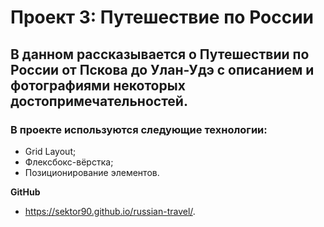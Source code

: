 # Проект 3: Путешествие по России

## В данном рассказывается о Путешествии по России от Пскова до Улан-Удэ с описанием и фотографиями некоторых достопримечательностей.

### В проекте используются следующие технологии:
* Grid Layout;
* Флексбокс-вёрстка;
* Позиционирование элементов.


**GitHub**

*  https://sektor90.github.io/russian-travel/.

